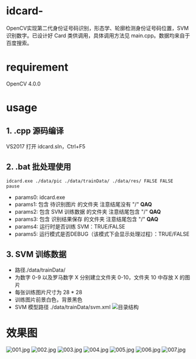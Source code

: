 # idcard-
OpenCV实现第二代身份证号码识别，形态学、轮廓检测身份证号码位置，SVM识别数字。已设计好 Card 类供调用，具体调用方法见 main.cpp。数据均来自于百度搜索。

# requirement
OpenCV 4.0.0

# usage
## 1. .cpp 源码编译
VS2017 打开 idcard.sln，Ctrl+F5

## 2. .bat 批处理使用
```
idcard.exe ./data/pic ./data/trainData/ ./data/res/ FALSE FALSE
pause
```
* params0: idcard.exe
* params1: 包含 待识别图片   的文件夹  注意结尾没有 "/"  __QAQ__
* params2: 包含 SVM 训练数据 的文件夹  注意结尾包含 "/"  __QAQ__
* params3: 包含 识别结果保存 的文件夹  注意结尾包含 "/"  __QAQ__
* params4: 运行时是否训练 SVM：TRUE/FALSE
* params5: 运行模式是否DEBUG（该模式下会显示处理过程）：TRUE/FALSE

## 3. SVM 训练数据
* 路径./data/trainData/
* 为数字 0-9 以及罗马数字 X 分别建立文件夹 0-10，文件夹 10 中存放 X 的图片
* 每张训练图片尺寸为 28 * 28
* 训练图片前景白色，背景黑色
* SVM 模型路径 ./data/trainData/svm.xml
![目录结构](https://github.com/1024210879/idcard-/tree/master/images/dirs.jpg)

# 效果图
![001.jpg](https://github.com/1024210879/idcard-/tree/master/images/001.jpg)
![002.jpg](https://github.com/1024210879/idcard-/tree/master/images/002.jpg)
![003.jpg](https://github.com/1024210879/idcard-/tree/master/images/003.jpg)
![004.jpg](https://github.com/1024210879/idcard-/tree/master/images/004.jpg)
![005.jpg](https://github.com/1024210879/idcard-/tree/master/images/005.jpg)
![006.jpg](https://github.com/1024210879/idcard-/tree/master/images/006.jpg)
![007.jpg](https://github.com/1024210879/idcard-/tree/master/images/007.jpg)
